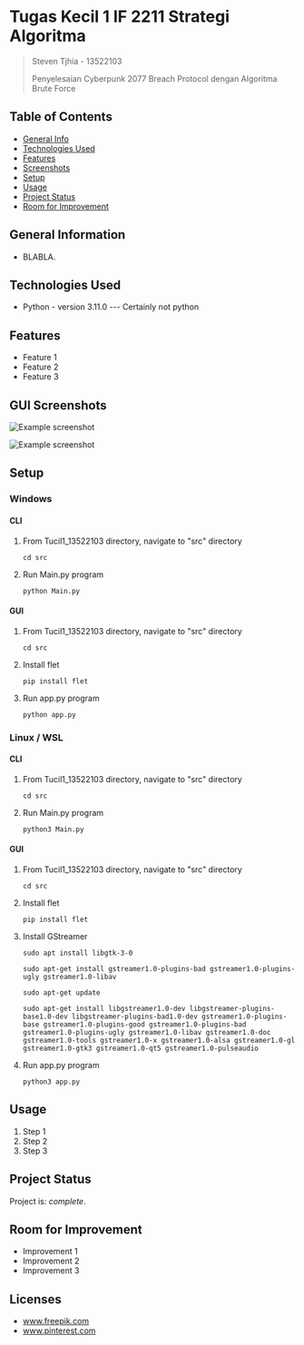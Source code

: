# Tugas Kecil 1 IF 2211 Strategi Algoritma
> Steven Tjhia - 13522103
>
> Penyelesaian Cyberpunk 2077 Breach Protocol dengan Algoritma Brute Force


## Table of Contents
* [General Info](#general-information)
* [Technologies Used](#technologies-used)
* [Features](#features)
* [Screenshots](#screenshots)
* [Setup](#setup)
* [Usage](#usage)
* [Project Status](#project-status)
* [Room for Improvement](#room-for-improvement)


## General Information
- BLABLA.


## Technologies Used
- Python - version 3.11.0 --- Certainly not python


## Features
- Feature 1
- Feature 2
- Feature 3


## GUI Screenshots
![Example screenshot](./src/assets/img/GUI_file.jpg)

![Example screenshot](./src/assets/img/GUI_manual.jpg)


## Setup

### Windows

#### CLI

1. From Tucil1_13522103 directory, navigate to "src" directory

    `cd src`

2. Run Main.py program

    `python Main.py`

#### GUI

1. From Tucil1_13522103 directory, navigate to "src" directory

    `cd src`

2. Install flet

    `pip install flet`

3. Run app.py program

    `python app.py`
    
### Linux / WSL

#### CLI

1. From Tucil1_13522103 directory, navigate to "src" directory

    `cd src`

2. Run Main.py program

    `python3 Main.py`

#### GUI

1. From Tucil1_13522103 directory, navigate to "src" directory

    `cd src`

2. Install flet

    `pip install flet`

3. Install GStreamer

    `sudo apt install libgtk-3-0`

    `sudo apt-get install gstreamer1.0-plugins-bad gstreamer1.0-plugins-ugly gstreamer1.0-libav`

    `sudo apt-get update`

    `sudo apt-get install libgstreamer1.0-dev libgstreamer-plugins-base1.0-dev libgstreamer-plugins-bad1.0-dev gstreamer1.0-plugins-base gstreamer1.0-plugins-good gstreamer1.0-plugins-bad gstreamer1.0-plugins-ugly gstreamer1.0-libav gstreamer1.0-doc gstreamer1.0-tools gstreamer1.0-x gstreamer1.0-alsa gstreamer1.0-gl gstreamer1.0-gtk3 gstreamer1.0-qt5 gstreamer1.0-pulseaudio`

4. Run app.py program

    `python3 app.py`



## Usage
1. Step 1
2. Step 2
3. Step 3


## Project Status
Project is: _complete_.


## Room for Improvement
- Improvement 1
- Improvement 2
- Improvement 3


## Licenses
- www.freepik.com
- www.pinterest.com